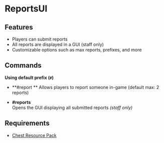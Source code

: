 # ReportsUI

## Features

- Players can submit reports
- All reports are displayed in a GUI (staff only)
- Customizable options such as max reports, prefixes, and more

## Commands

**Using default prefix (`#`)**

- **#report <player> <reason> **
  Allows players to report someone in-game (default max: 2 reports)

- **#reports**  
   Opens the GUI displaying all submitted reports _(staff only)_

## Requirements

- [Chest Resource Pack](https://github.com/Herobrine643928/Chest-UI/tree/main/RP)
